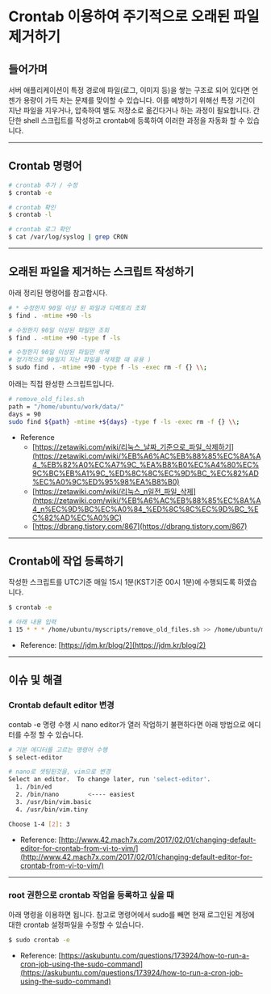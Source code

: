 # Crontab 이용하여 주기적으로 오래된 파일 제거하기


## 들어가며

  서버 애플리케이션이 특정 경로에 파일(로그, 이미지 등)을 쌓는 구조로 되어 있다면 언젠가 용량이 가득 차는 문제를 맞이할 수 있습니다. 이를 예방하기 위해선 특정 기간이 지난 파일을 지우거나, 압축하여 별도 저장소로 옮긴다거나 하는 과정이 필요합니다. 간단한 shell 스크립트를 작성하고 crontab에 등록하여 이러한 과정을 자동화 할 수 있습니다.

---

## Crontab 명령어

```bash
# crontab 추가 / 수정
$ crontab -e

# crontab 확인
$ crontab -l

# crontab 로그 확인
$ cat /var/log/syslog | grep CRON
```

---

## 오래된 파일을 제거하는 스크립트 작성하기

  아래 정리된 명령어를 참고합시다.

```bash
# * 수정한지 90일 이상 된 파일과 디렉토리 조회
$ find . -mtime +90 -ls

# 수정한지 90일 이상된 파일만 조회
$ find . -mtime +90 -type f -ls

# 수정한지 90일 이상된 파일만 삭제
# 정기적으로 90일지 지난 파일을 삭제할 때 유용 )
$ sudo find . -mtime +90 -type f -ls -exec rm -f {} \\;
```

  아래는 직접 완성한 스크립트입니다.

```bash
# remove_old_files.sh
path = "/home/ubuntu/work/data/"
days = 90
sudo find ${path} -mtime +${days} -type f -ls -exec rm -f {} \\;
```

- Reference
    - [https://zetawiki.com/wiki/리눅스_날짜_기준으로_파일_삭제하기](https://zetawiki.com/wiki/%EB%A6%AC%EB%88%85%EC%8A%A4_%EB%82%A0%EC%A7%9C_%EA%B8%B0%EC%A4%80%EC%9C%BC%EB%A1%9C_%ED%8C%8C%EC%9D%BC_%EC%82%AD%EC%A0%9C%ED%95%98%EA%B8%B0)
    - [https://zetawiki.com/wiki/리눅스_n일전_파일_삭제](https://zetawiki.com/wiki/%EB%A6%AC%EB%88%85%EC%8A%A4_n%EC%9D%BC%EC%A0%84_%ED%8C%8C%EC%9D%BC_%EC%82%AD%EC%A0%9C)
    - [https://dbrang.tistory.com/867](https://dbrang.tistory.com/867)

---

## Crontab에 작업 등록하기

  작성한 스크립트를 UTC기준 매일 15시 1분(KST기준 00시 1분)에 수행되도록 하였습니다.

```bash
$ crontab -e

# 아래 내용 입력 
1 15 * * * /home/ubuntu/myscripts/remove_old_files.sh >> /home/ubuntu/myscripts/remove_old_files.sh.log 2>&1
```

- Reference: [https://jdm.kr/blog/2](https://jdm.kr/blog/2)

---

## 이슈 및 해결
### Crontab default editor 변경

  contab -e 명령 수행 시 nano editor가 열러 작업하기 불편하다면 아래 방법으로 에디터를 수정 할 수 있습니다.

```bash
# 기본 에디터를 고르는 명령어 수행
$ select-editor

# nano로 셋팅된것을, vim으로 변경
Select an editor.  To change later, run 'select-editor'.
  1. /bin/ed
  2. /bin/nano        <---- easiest
  3. /usr/bin/vim.basic
  4. /usr/bin/vim.tiny

Choose 1-4 [2]: 3
```

- Reference: [http://www.42.mach7x.com/2017/02/01/changing-default-editor-for-crontab-from-vi-to-vim/](http://www.42.mach7x.com/2017/02/01/changing-default-editor-for-crontab-from-vi-to-vim/)

---

### root 권한으로 crontab 작업을 등록하고 싶을 때

  아래 명령을 이용하면 됩니다. 참고로 명령어에서 sudo를 빼면 현재 로그인된 계정에 대한 crontab 설정파일을 수정할 수 있습니다.

```bash
$ sudo crontab -e
```

- Reference: [https://askubuntu.com/questions/173924/how-to-run-a-cron-job-using-the-sudo-command](https://askubuntu.com/questions/173924/how-to-run-a-cron-job-using-the-sudo-command)


